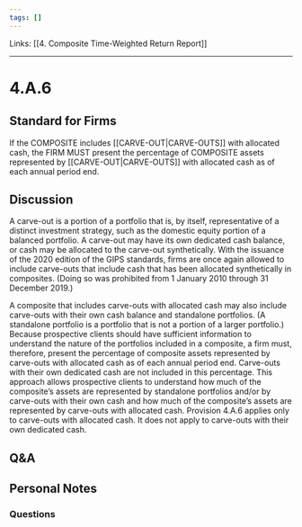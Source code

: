 ```yaml
---
tags: []
---
```

Links: [[4. Composite Time-Weighted Return Report]]
___
# 4.A.6
## Standard for Firms
If the COMPOSITE includes [[CARVE-OUT|CARVE-OUTS]] with allocated cash, the FIRM MUST present the percentage of COMPOSITE assets represented by [[CARVE-OUT|CARVE-OUTS]] with allocated cash as of each annual period end.
## Discussion
A carve-out is a portion of a portfolio that is, by itself, representative of a distinct investment strategy, such as the domestic equity portion of a balanced portfolio. A carve-out may have its own dedicated cash balance, or cash may be allocated to the carve-out synthetically. With the issuance of the 2020 edition of the GIPS standards, firms are once again allowed to include carve-outs that include cash that has been allocated synthetically in composites. (Doing so was prohibited from 1 January 2010 through 31 December 2019.)

A composite that includes carve-outs with allocated cash may also include carve-outs with their own cash balance and standalone portfolios. (A standalone portfolio is a portfolio that is not a portion of a larger portfolio.) Because prospective clients should have sufficient information to understand the nature of the portfolios included in a composite, a firm must, therefore, present the percentage of composite assets represented by carve-outs with allocated cash as of each annual period end. Carve-outs with their own dedicated cash are not included in this percentage. This approach allows prospective clients to understand how much of the composite’s assets are represented by standalone portfolios and/or by carve-outs with their own cash and how much of the composite’s assets are represented by carve-outs with allocated cash. Provision 4.A.6 applies only to carve-outs with allocated cash. It does not apply to carve-outs with their own dedicated cash.
## Q&A

## Personal Notes

### Questions